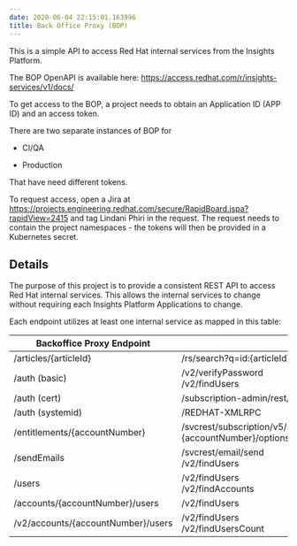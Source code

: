 ```yaml
---
date: 2020-06-04 22:15:01.163996
title: Back Office Proxy (BOP)
---
```

<div id="back-office-proxy-bop" class="section">


This is a simple API to access Red Hat internal services from the Insights Platform.

The BOP OpenAPI is available here:
<https://access.redhat.com/r/insights-services/v1/docs/>

To get access to the BOP, a project needs to obtain an Application ID
(APP ID) and an access token.

There are two separate instances of BOP for

  - CI/QA

  - Production

That have need different tokens.

To request access, open a Jira at
<https://projects.engineering.redhat.com/secure/RapidBoard.jspa?rapidView=2415>
and tag Lindani Phiri in the request. The request needs to contain the
project namespaces - the tokens will then be provided in a Kubernetes
secret.


Details
---
The purpose of this project is to provide a consistent REST API to access Red Hat internal services. This allows the internal services to change without requiring each Insights Platform Applications to change. 

Each endpoint utilizes at least one internal service as mapped in this table:

| Backoffice Proxy Endpoint         | Internal Services Used |
| -----------------------------     | ---------------------- |
| /articles/{articleId}             | /rs/search?q=id:{articleId}
| /auth (basic)                     | /v2/verifyPassword <br> /v2/findUsers
| /auth (cert)                      | /subscription-admin/rest/findOwner/{cert}/
| /auth (systemid)                  | /REDHAT-XMLRPC
| /entitlements/{accountNumber}     | /svcrest/subscription/v5/search/criteria;status=active;oracle_account_number={accountNumber}/options;products=ALL
| /sendEmails                       | /svcrest/email/send <br> /v2/findUsers
| /users                            | /v2/findUsers <br> /v2/findAccounts
| /accounts/{accountNumber}/users   | /v2/findUsers
| /v2/accounts/{accountNumber}/users| /v2/findUsers <br> /v2/findUsersCount
</div>